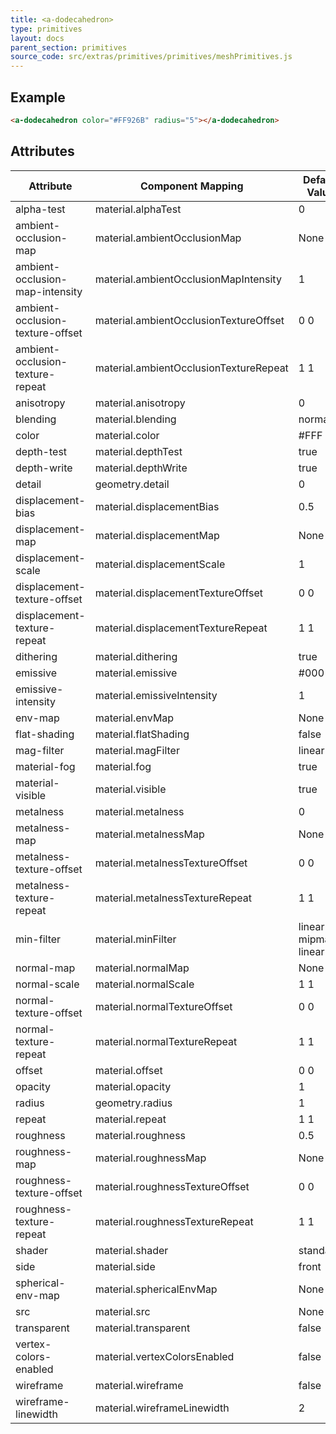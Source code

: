 ```yaml
---
title: <a-dodecahedron>
type: primitives
layout: docs
parent_section: primitives
source_code: src/extras/primitives/primitives/meshPrimitives.js
---
```


## Example

```html
<a-dodecahedron color="#FF926B" radius="5"></a-dodecahedron>
```

## Attributes

| Attribute                        | Component Mapping                      | Default Value        |
| --------                         | -----------------                      | -------------        |
| alpha-test                       | material.alphaTest                     | 0                    |
| ambient-occlusion-map            | material.ambientOcclusionMap           | None                 |
| ambient-occlusion-map-intensity  | material.ambientOcclusionMapIntensity  | 1                    |
| ambient-occlusion-texture-offset | material.ambientOcclusionTextureOffset | 0 0                  |
| ambient-occlusion-texture-repeat | material.ambientOcclusionTextureRepeat | 1 1                  |
| anisotropy                       | material.anisotropy                    | 0                    |
| blending                         | material.blending                      | normal               |
| color                            | material.color                         | #FFF                 |
| depth-test                       | material.depthTest                     | true                 |
| depth-write                      | material.depthWrite                    | true                 |
| detail                           | geometry.detail                        | 0                    |
| displacement-bias                | material.displacementBias              | 0.5                  |
| displacement-map                 | material.displacementMap               | None                 |
| displacement-scale               | material.displacementScale             | 1                    |
| displacement-texture-offset      | material.displacementTextureOffset     | 0 0                  |
| displacement-texture-repeat      | material.displacementTextureRepeat     | 1 1                  |
| dithering                        | material.dithering                     | true                 |
| emissive                         | material.emissive                      | #000                 |
| emissive-intensity               | material.emissiveIntensity             | 1                    |
| env-map                          | material.envMap                        | None                 |
| flat-shading                     | material.flatShading                   | false                |
| mag-filter                       | material.magFilter                     | linear               |
| material-fog                     | material.fog                           | true                 |
| material-visible                 | material.visible                       | true                 |
| metalness                        | material.metalness                     | 0                    |
| metalness-map                    | material.metalnessMap                  | None                 |
| metalness-texture-offset         | material.metalnessTextureOffset        | 0 0                  |
| metalness-texture-repeat         | material.metalnessTextureRepeat        | 1 1                  |
| min-filter                       | material.minFilter                     | linear-mipmap-linear |
| normal-map                       | material.normalMap                     | None                 |
| normal-scale                     | material.normalScale                   | 1 1                  |
| normal-texture-offset            | material.normalTextureOffset           | 0 0                  |
| normal-texture-repeat            | material.normalTextureRepeat           | 1 1                  |
| offset                           | material.offset                        | 0 0                  |
| opacity                          | material.opacity                       | 1                    |
| radius                           | geometry.radius                        | 1                    |
| repeat                           | material.repeat                        | 1 1                  |
| roughness                        | material.roughness                     | 0.5                  |
| roughness-map                    | material.roughnessMap                  | None                 |
| roughness-texture-offset         | material.roughnessTextureOffset        | 0 0                  |
| roughness-texture-repeat         | material.roughnessTextureRepeat        | 1 1                  |
| shader                           | material.shader                        | standard             |
| side                             | material.side                          | front                |
| spherical-env-map                | material.sphericalEnvMap               | None                 |
| src                              | material.src                           | None                 |
| transparent                      | material.transparent                   | false                |
| vertex-colors-enabled            | material.vertexColorsEnabled           | false                |
| wireframe                        | material.wireframe                     | false                |
| wireframe-linewidth              | material.wireframeLinewidth            | 2                    |
